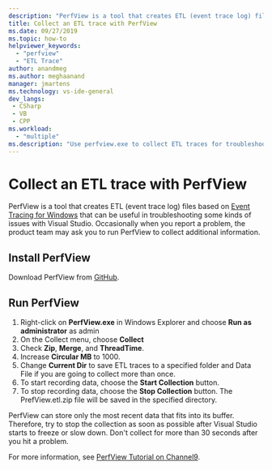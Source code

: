 ```yaml
---
description: "PerfView is a tool that creates ETL (event trace log) files based on Event Tracing for Windows) that can be useful in troubleshooting some kinds of issues with Visual Studio."
title: Collect an ETL trace with PerfView
ms.date: 09/27/2019
ms.topic: how-to
helpviewer_keywords:
  - "perfview"
  - "ETL Trace"
author: anandmeg
ms.author: meghaanand
manager: jmartens
ms.technology: vs-ide-general
dev_langs:
 - CSharp
 - VB
 - CPP
ms.workload:
  - "multiple"
ms.description: "Use perfview.exe to collect ETL traces for troubleshooting issues with Visual Studio"
---
```

# Collect an ETL trace with PerfView

PerfView is a tool that creates ETL (event trace log) files based on [Event Tracing for Windows](/windows/desktop/ETW/event-tracing-portal) that can be useful in troubleshooting some kinds of issues with Visual Studio. Occasionally when you report a problem, the product team may ask you to run PerfView to collect additional information.

## Install PerfView

Download PerfView from [GitHub](https://github.com/Microsoft/perfview/blob/master/documentation/Downloading.md).

## Run PerfView

1. Right-click on **PerfView.exe** in Windows Explorer and choose **Run as administrator** as admin
1. On the Collect menu, choose **Collect**
1. Check **Zip**, **Merge**, and **ThreadTime**.
1. Increase **Circular MB** to 1000.
1. Change **Current Dir** to save ETL traces to a specified folder and Data File if you are going to collect more than once.
1. To start recording data, choose the **Start Collection** button.
1. To stop recording data, choose the **Stop Collection** button. The PrefView.etl.zip file will be saved in the specified directory.

PerfView can store only the most recent data that fits into its buffer. Therefore, try to stop the collection as soon as possible after Visual Studio starts to freeze or slow down. Don't collect for more than 30 seconds after you hit a problem.

For more information, see [PerfView Tutorial on Channel9](https://channel9.msdn.com/Series/PerfView-Tutorial/PerfView-Tutorial-1-Collecting-data-with-the-Run-command).
